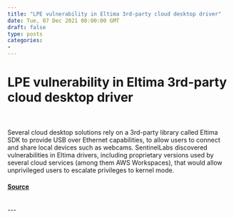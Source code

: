 ```yaml
---
title: "LPE vulnerability in Eltima 3rd-party cloud desktop driver"
date: Tue, 07 Dec 2021 00:00:00 GMT
draft: false
type: posts
categories: 
- 
---
```

# LPE vulnerability in Eltima 3rd-party cloud desktop driver

<br/>

<br/>
Several cloud desktop solutions rely on a 3rd-party library called Eltima SDK to provide USB over Ethernet capabilities, to allow users to connect and share local devices such as webcams. SentinelLabs discovered vulnerabilities in Eltima drivers, including proprietary versions used by several cloud services (among them AWS Workspaces), that would allow unprivileged users to escalate privileges to kernel mode.

#### [Source](https://www.cloudvulndb.org/eltima-cloud-desktop-lpe)

<br/>
---

